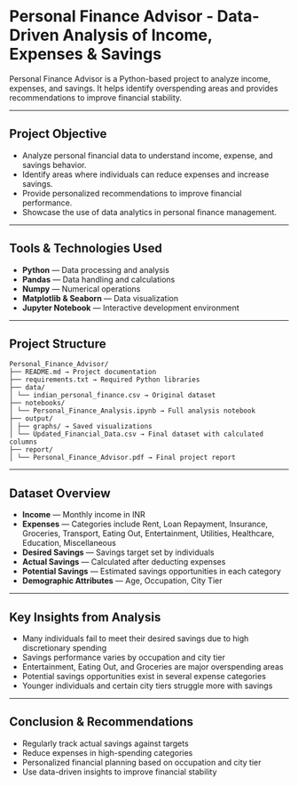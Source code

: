 # Personal Finance Advisor - Data-Driven Analysis of Income, Expenses & Savings

Personal Finance Advisor is a Python-based project to analyze income, expenses, and savings. It helps identify overspending areas and provides recommendations to improve financial stability.

---

## Project Objective

- Analyze personal financial data to understand income, expense, and savings behavior.
- Identify areas where individuals can reduce expenses and increase savings.
- Provide personalized recommendations to improve financial performance.
- Showcase the use of data analytics in personal finance management.

---

## Tools & Technologies Used

- **Python** — Data processing and analysis  
- **Pandas** — Data handling and calculations  
- **Numpy** — Numerical operations  
- **Matplotlib & Seaborn** — Data visualization  
- **Jupyter Notebook** — Interactive development environment  

---

## Project Structure
```
Personal_Finance_Advisor/
├── README.md → Project documentation
├── requirements.txt → Required Python libraries
├── data/
│ └── indian_personal_finance.csv → Original dataset
├── notebooks/
│ └── Personal_Finance_Analysis.ipynb → Full analysis notebook
├── output/
│ ├── graphs/ → Saved visualizations
│ └── Updated_Financial_Data.csv → Final dataset with calculated columns
├── report/
│ └── Personal_Finance_Advisor.pdf → Final project report
```
---

## Dataset Overview

- **Income** — Monthly income in INR  
- **Expenses** — Categories include Rent, Loan Repayment, Insurance, Groceries, Transport, Eating Out, Entertainment, Utilities, Healthcare, Education, Miscellaneous  
- **Desired Savings** — Savings target set by individuals  
- **Actual Savings** — Calculated after deducting expenses  
- **Potential Savings** — Estimated savings opportunities in each category  
- **Demographic Attributes** — Age, Occupation, City Tier  

---

## Key Insights from Analysis

- Many individuals fail to meet their desired savings due to high discretionary spending  
- Savings performance varies by occupation and city tier  
- Entertainment, Eating Out, and Groceries are major overspending areas  
- Potential savings opportunities exist in several expense categories  
- Younger individuals and certain city tiers struggle more with savings  

---

## Conclusion & Recommendations

- Regularly track actual savings against targets  
- Reduce expenses in high-spending categories  
- Personalized financial planning based on occupation and city tier  
- Use data-driven insights to improve financial stability  
